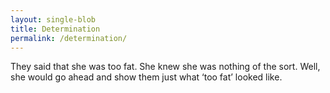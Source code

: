 ```yaml
---
layout: single-blob
title: Determination
permalink: /determination/
---
```


They said that she was too fat. She knew she was nothing of the sort. Well, she would go ahead and show them just what ‘too fat’ looked like.
